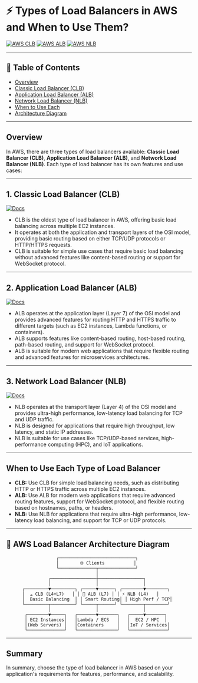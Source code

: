 # ⚡ Types of Load Balancers in AWS and When to Use Them?

[![AWS CLB](https://img.shields.io/badge/AWS-Classic%20Load%20Balancer-orange?logo=amazon-aws)](https://docs.aws.amazon.com/elasticloadbalancing/latest/classic/introduction.html)
[![AWS ALB](https://img.shields.io/badge/AWS-Application%20Load%20Balancer-blue?logo=amazon-aws)](https://docs.aws.amazon.com/elasticloadbalancing/latest/application/introduction.html)
[![AWS NLB](https://img.shields.io/badge/AWS-Network%20Load%20Balancer-green?logo=amazon-aws)](https://docs.aws.amazon.com/elasticloadbalancing/latest/network/introduction.html)

---

## 📑 Table of Contents
- [Overview](#overview)
- [Classic Load Balancer (CLB)](#1-classic-load-balancer-clb)
- [Application Load Balancer (ALB)](#2-application-load-balancer-alb)
- [Network Load Balancer (NLB)](#3-network-load-balancer-nlb)
- [When to Use Each](#when-to-use-each-type-of-load-balancer)
- [Architecture Diagram](#-aws-load-balancer-architecture-diagram)

---

## Overview

In AWS, there are three types of load balancers available: **Classic Load Balancer (CLB)**, **Application Load Balancer (ALB)**, and **Network Load Balancer (NLB)**. Each type of load balancer has its own features and use cases:

---

## 1. **Classic Load Balancer (CLB)**

[![Docs](https://img.shields.io/badge/Docs-CLB-orange?logo=read-the-docs)](https://docs.aws.amazon.com/elasticloadbalancing/latest/classic/introduction.html)

- CLB is the oldest type of load balancer in AWS, offering basic load balancing across multiple EC2 instances.
- It operates at both the application and transport layers of the OSI model, providing basic routing based on either TCP/UDP protocols or HTTP/HTTPS requests.
- CLB is suitable for simple use cases that require basic load balancing without advanced features like content-based routing or support for WebSocket protocol.

---

## 2. **Application Load Balancer (ALB)**

[![Docs](https://img.shields.io/badge/Docs-ALB-blue?logo=read-the-docs)](https://docs.aws.amazon.com/elasticloadbalancing/latest/application/introduction.html)

- ALB operates at the application layer (Layer 7) of the OSI model and provides advanced features for routing HTTP and HTTPS traffic to different targets (such as EC2 instances, Lambda functions, or containers).
- ALB supports features like content-based routing, host-based routing, path-based routing, and support for WebSocket protocol.
- ALB is suitable for modern web applications that require flexible routing and advanced features for microservices architectures.

---

## 3. **Network Load Balancer (NLB)**

[![Docs](https://img.shields.io/badge/Docs-NLB-green?logo=read-the-docs)](https://docs.aws.amazon.com/elasticloadbalancing/latest/network/introduction.html)

- NLB operates at the transport layer (Layer 4) of the OSI model and provides ultra-high performance, low-latency load balancing for TCP and UDP traffic.
- NLB is designed for applications that require high throughput, low latency, and static IP addresses.
- NLB is suitable for use cases like TCP/UDP-based services, high-performance computing (HPC), and IoT applications.

---

## **When to Use Each Type of Load Balancer**

- **CLB:** Use CLB for simple load balancing needs, such as distributing HTTP or HTTPS traffic across multiple EC2 instances.
- **ALB:** Use ALB for modern web applications that require advanced routing features, support for WebSocket protocol, and flexible routing based on hostnames, paths, or headers.
- **NLB:** Use NLB for applications that require ultra-high performance, low-latency load balancing, and support for TCP or UDP protocols.

---

## 🎨 **AWS Load Balancer Architecture Diagram**

                       ┌─────────────────────────────┐
                       │        🌐 Clients           │
                       └──────────────┬──────────────┘
                                      │
                    ┌─────────────────┼─────────────────┐
                    │                 │                 │
          ┌─────────▼─────────┐ ┌─────▼──────┐ ┌────────▼────────┐
          │  ☁️ CLB (L4+L7)   │ │ 🎯 ALB (L7) │ │ ⚡ NLB (L4)   │
          │  Basic Balancing  │ │ Smart Routing│ │ High Perf / TCP│
          └─────────┬─────────┘ └─────┬──────┘ └────────┬────────┘
                    │                 │                 │
           ┌────────▼─────┐   ┌───────▼───────┐   ┌─────▼───────┐
           │ EC2 Instances│   │Lambda / ECS   │   │  EC2 / HPC  │
           │(Web Servers) │   │Containers     │   │IoT / Services│
           └──────────────┘   └───────────────┘   └──────────────┘

---

## Summary
In summary, choose the type of load balancer in AWS based on your application's requirements for features, performance, and scalability.
